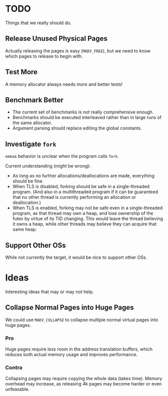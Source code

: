 # TODO
Things that we really should do.

## Release Unused Physical Pages
Actually releasing the pages is easy (`MADV_FREE`), but we need to know which pages to release to begin with.

## Test More
A memory allocator always needs more and better tests!

## Benchmark Better
- The current set of benchmarks is not really comprehensive enough.
- Benchmarks should be executed interleaved rather than in large runs of the same allocator.
- Argument parsing should replace editing the global constants.

## Investigate `fork`
`emma`s behavior is unclear when the program calls `fork`.

Current understanding (might be wrong):
- As long as no further allocations/deallocations are made, everything should be fine.
- When TLS is disabled, forking should be safe in a single-threaded program.
	(And also in a multithreaded program if it can be guaranteed that no other thread is currently performing an allocation or deallocation.)
- When TLS is enabled, forking may not be safe even in a single-threaded program, as that thread may own a heap, and lose ownership of the futex by virtue of its TID changing.
	This would leave the thread believing it owns a heap, while other threads may believe they can acquire that same heap.

## Support Other OSs
While not currently the target, it would be nice to support other OSs.

# Ideas
Interesting ideas that may or may not help.

## Collapse Normal Pages into Huge Pages
We could use `MADV_COLLAPSE` to collapse multiple normal virtual pages into huge pages.

### Pro
Huge pages require less room in the address translation buffers, which reduces both actual memory usage and improves performance.

### Contra
Collapsing pages may require copying the whole data (takes time).
Memory overhead may increase, as releasing 4k pages may become harder or even unfeasable.

